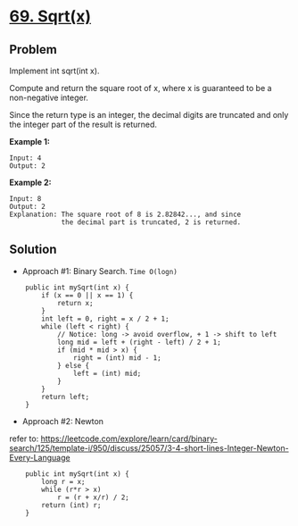 # <a href='https://leetcode.com/problems/sqrtx/'>69. Sqrt(x)</a>

## Problem
Implement int sqrt(int x).

Compute and return the square root of x, where x is guaranteed to be a non-negative integer.

Since the return type is an integer, the decimal digits are truncated and only the integer part of the result is returned.

<strong>Example 1:</strong>
```
Input: 4
Output: 2
```
<strong>Example 2:</strong>
```
Input: 8
Output: 2
Explanation: The square root of 8 is 2.82842..., and since 
             the decimal part is truncated, 2 is returned.
```

## Solution
- Approach #1: Binary Search. ```Time O(logn)```
```
    public int mySqrt(int x) {
        if (x == 0 || x == 1) {
            return x;
        }
        int left = 0, right = x / 2 + 1;
        while (left < right) {
            // Notice: long -> avoid overflow, + 1 -> shift to left
            long mid = left + (right - left) / 2 + 1;
            if (mid * mid > x) {
                right = (int) mid - 1;
            } else {
                left = (int) mid;
            }
        }
        return left;
    }
```

- Approach #2: Newton

refer to: https://leetcode.com/explore/learn/card/binary-search/125/template-i/950/discuss/25057/3-4-short-lines-Integer-Newton-Every-Language
```
    public int mySqrt(int x) {
        long r = x;
        while (r*r > x)
            r = (r + x/r) / 2;
        return (int) r;
    }
```
